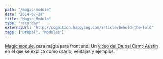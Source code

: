 ```yaml
---
path: "/magic-module"
date: "2014-07-24"
title: "Magic Module"
type: "recordar"
externalUrl: "http://cognition.happycog.com/article/behold-the-fold"
tags: ["Drupal", "Modules"]
---
```


[Magic module](https://www.drupal.org/project/magic), pura mágia para front end. Un [video del Drupal Camp Austin](https://youtu.be/AsGd8qNuZS8) en el que se explica como usarlo, ventajas y ejemplos.
